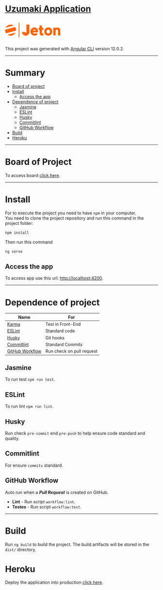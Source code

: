 # [Uzumaki Application](https://usumaki.herokuapp.com/)
<img src="src/assets/images/logo.svg">
<br/>

This project was generated with [Angular CLI](https://github.com/angular/angular-cli) version 12.0.2.


---

Summary
=======
<!--ts-->

- [Board of project](#board-of-project)
- [Install](#install)
  - [Access the app](#access-the-app)
- [Dependence of project](#dependence-of-project)
  - [Jasmine](#jasmine)
  - [ESLint](#eslint)
  - [Husky](#husky)
  - [Commitlint](#commitlint)
  - [GitHub Workflow](#gitHub-workflow)
- [Build](#Build)
- [Heroku](#heroku)
  <!--te-->
---

Board of Project
================
To access board [click here](https://trello.com/b/pGy353KN/uzumaki).

---

Install
==========
For to execute the project you need to have `npm` in your computer.
<br>
You need to clone the project repository and run this command in the project folder:
```sh
npm install
```
Then run this command

```sh
ng serve
```

Access the app
-------------------
To access app use this url: [http://localhost:4200](http://localhost:4200).

---
Dependence of project
=======================
| Name                                                               | For                             |
| ------------------------------------------------------------------ | ------------------------------------ |
| [Karma](https://karma-runner.github.io)                            | Test in Front-End                  |
| [ESLint](https://eslint.org/docs/user-guide/getting-started)       | Standard code                    |
| [Husky](https://typicode.github.io/husky/#/)                       | Git hooks                            |
| [Commitlint](https://github.com/conventional-changelog/commitlint) | Standard Commits                 |
| [GitHub Workflow](https://docs.github.com/en/actions/quickstart#creating-your-first-workflow)                             | Run check on pull request |

Jasmine
-------
To run test `npm run test`.

ESLint
------
To run lint `npm run lint`.

Husky
-----
Run check `pre-commit` end `pre-push` to help ensure code standard and quality.

Commitlint
----------
For ensure `commits` standard.

GitHub Workflow
---------------
Auto run when a ***Pull Request*** is created on GitHub.

- **Lint** - Run script `workflow:lint`.
- **Testes** - Run script `workflow:test`.

---

Build
=====
Run `ng build` to build the project. The build artifacts will be stored in the `dist/` directory.

Heroku
======
Deploy the application into production [click here](https://usumaki.herokuapp.com/).
